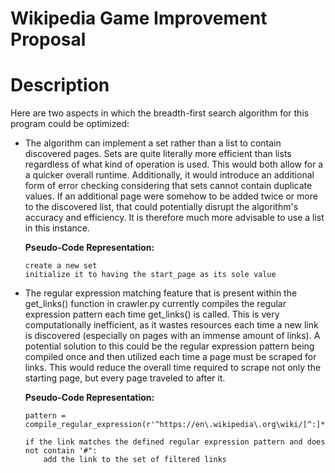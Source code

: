 # Wikipedia Game Improvement Proposal

# Description
Here are two aspects in which the breadth-first search algorithm for this program could be optimized:

* The algorithm can implement a set rather than a list to contain discovered pages. Sets are quite literally more efficient than lists regardless of what kind of operation is used. This would both allow for a
  a quicker overall runtime. Additionally, it would introduce an additional form of error checking considering that sets cannot contain duplicate values. If an additional page were somehow to be added twice or more
  to the discovered list, that could potentially disrupt the algorithm's accuracy and efficiency. It is therefore much more advisable to use a list in this instance.

  __Pseudo-Code Representation:__

      create a new set
      initialize it to having the start_page as its sole value  
                                  
*  The regular expression matching feature that is present within the get_links() function in crawler.py currently compiles the regular expression pattern each time get_links() is called. This is very computationally inefficient, as it wastes resources each time a new link is discovered (especially on pages with an immense amount of links). A potential solution to this could be the regular expression pattern being compiled once and then utilized each time a page must be scraped for links. This would reduce the overall time required to scrape not only the starting page, but every page traveled to after it.

    __Pseudo-Code Representation:__

   
       pattern = compile_regular_expression(r'^https://en\.wikipedia\.org\wiki/[^:]*$')  

       if the link matches the defined regular expression pattern and does not contain '#":  
           add the link to the set of filtered links
  
